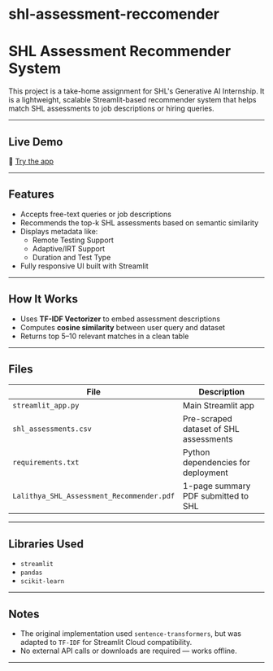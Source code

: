 # shl-assessment-reccomender
# SHL Assessment Recommender System

This project is a take-home assignment for SHL's Generative AI Internship. It is a lightweight, scalable Streamlit-based recommender system that helps match SHL assessments to job descriptions or hiring queries.

---

## Live Demo

🔗 [Try the app](https://shl-assessment-reccomender-uvjfghdocyyyawawq3zp8k.streamlit.app/)

---

##  Features

- Accepts free-text queries or job descriptions
- Recommends the top-k SHL assessments based on semantic similarity
- Displays metadata like:
  - Remote Testing Support
  - Adaptive/IRT Support
  - Duration and Test Type
- Fully responsive UI built with Streamlit

---

## How It Works

- Uses **TF-IDF Vectorizer** to embed assessment descriptions
- Computes **cosine similarity** between user query and dataset
- Returns top 5–10 relevant matches in a clean table

---

## Files

| File | Description |
|------|-------------|
| `streamlit_app.py` | Main Streamlit app |
| `shl_assessments.csv` | Pre-scraped dataset of SHL assessments |
| `requirements.txt` | Python dependencies for deployment |
| `Lalithya_SHL_Assessment_Recommender.pdf` | 1-page summary PDF submitted to SHL |

---

## Libraries Used

- `streamlit`
- `pandas`
- `scikit-learn`

---


## Notes

- The original implementation used `sentence-transformers`, but was adapted to `TF-IDF` for Streamlit Cloud compatibility.
- No external API calls or downloads are required — works offline.

---


